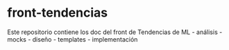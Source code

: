 front-tendencias
================

Este repositorio contiene los doc del front de Tendencias de ML - análisis - mocks - diseño - templates - implementación
